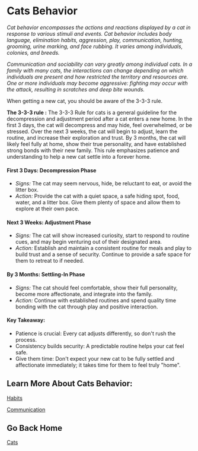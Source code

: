 # Cats Behavior 

_Cat behavior encompasses the actions and reactions displayed by a cat in response to various stimuli and events. Cat behavior includes body language, elimination habits, aggression, play, communication, hunting, grooming, urine marking, and face rubbing. It varies among individuals, colonies, and breeds._

_Communication and sociability can vary greatly among individual cats. In a family with many cats, the interactions can change depending on which individuals are present and how restricted the territory and resources are. One or more individuals may become aggressive: fighting may occur with the attack, resulting in scratches and deep bite wounds._

When getting a new cat, you should be aware of the 3-3-3 rule.

**The 3-3-3 rule :** The 3-3-3 Rule for cats is a general guideline for the decompression and adjustment period after a cat enters a new home. In the first 3 days, the cat will decompress and may hide, feel overwhelmed, or be stressed. Over the next 3 weeks, the cat will begin to adjust, learn the routine, and increase their exploration and trust. By 3 months, the cat will likely feel fully at home, show their true personality, and have established strong bonds with their new family. This rule emphasizes patience and understanding to help a new cat settle into a forever home.  

#### First 3 Days: Decompression Phase 
* _Signs:_  The cat may seem nervous, hide, be reluctant to eat, or avoid the litter box.   
* _Action:_  Provide the cat with a quiet space, a safe hiding spot, food, water, and a litter box. Give them plenty of space and allow them to explore at their own pace.  

#### Next 3 Weeks: Adjustment Phase
* _Signs:_  The cat will show increased curiosity, start to respond to routine cues, and may begin venturing out of their designated area.   
* _Action:_  Establish and maintain a consistent routine for meals and play to build trust and a sense of security. Continue to provide a safe space for them to retreat to if needed.  

#### By 3 Months: Settling-In Phase 
* _Signs:_  The cat should feel comfortable, show their full personality, become more affectionate, and integrate into the family.   
* _Action:_  Continue with established routines and spend quality time bonding with the cat through play and positive interaction.  

#### Key Takeaway:
* Patience is crucial: Every cat adjusts differently, so don't rush the process.   
* Consistency builds security: A predictable routine helps your cat feel safe.   
* Give them time: Don't expect your new cat to be fully settled and affectionate immediately; it takes time for them to feel truly "home".   


## Learn More About Cats Behavior:

[Habits](habits.md)

[Communication](communication.md)

## Go Back Home 

[Cats](../../cats.md)

